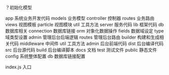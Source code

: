 ？初始化模型

app 系统业务开发代码
    models 业务模型
    controller 控制器
    routes 业务路由
    views 视图模板
        particle 视图模块
    util 工具方法
server  服务代码
lib 框架代码
    db 数据库相关
        connection 数据库链接
        orm 对象化数据操作
    fields 数据域设定
        type 域类型设置
    admin 管理后台后端逻辑
        routes 管理后台路由
    builder 构建和生成相关代码
    middleware 中间件
    util 工具方法
admin 后台前端代码
    dist 后台编译代码
    src 后台源代码
    build 后台编译脚本
docs 文档
test 测试文件
pubilc 静态文件
config 系统整体配置
    db 数据库链接配置

index.js 入口

